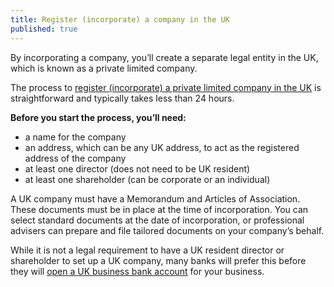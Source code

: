 ```yaml
---
title: Register (incorporate) a company in the UK
published: true
---
```

By incorporating a company, you’ll create a separate legal entity in the UK, which is known as a private limited company.

The process to [register (incorporate) a private limited company in the UK](https://www.gov.uk/register-a-company-online) is straightforward and typically takes less than 24 hours.
 
**Before you start the process, you’ll need:**

- a name for the company
- an address, which can be any UK address, to act as the registered address of the company
- at least one director (does not need to be UK resident)
- at least one shareholder (can be corporate or an individual)
 
A UK company must have a Memorandum and Articles of Association. These documents must be in place at the time of incorporation. You can select standard documents at the date of incorporation, or professional advisers can prepare and file tailored documents on your company’s behalf.

While it is not a legal requirement to have a UK resident director or shareholder to set up a UK company, many banks will prefer this before they will [open a UK business bank account](/us/setup-guide/open-a-business-account/) for your business.
